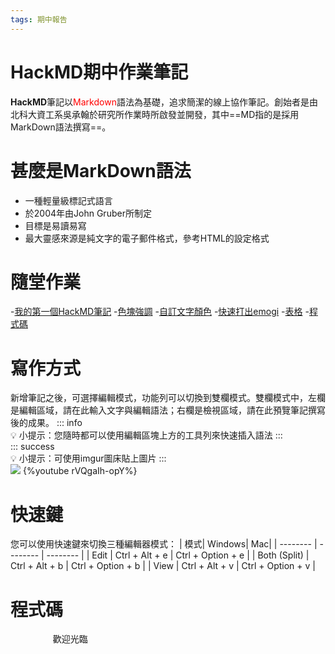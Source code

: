 ```yaml
---
tags: 期中報告
---
```

# HackMD期中作業筆記
**HackMD**筆記以<font color=red>Markdown</font>語法為基礎，追求簡潔的線上協作筆記。創始者是由北科大資工系吳承翰於研究所作業時所啟發並開發，其中==MD指的是採用MarkDown語法撰寫==。
# 甚麼是MarkDown語法
- 一種輕量級標記式語言
- 於2004年由John Gruber所制定
- 目標是易讀易寫
- 最大靈感來源是純文字的電子郵件格式，參考HTML的設定格式
#    隨堂作業
-[我的第一個HackMD筆記](https://hackmd.io/@ChenYuhe/BJsluo6e9)
-[色塊強調](https://hackmd.io/@ChenYuhe/ByXA1VlGq)
-[自訂文字顏色](https://hackmd.io/@ChenYuhe/B1l-bwYf5)
-[快速打出emogi](https://hackmd.io/@ChenYuhe/SkddMvYz5)
-[表格](https://hackmd.io/@ChenYuhe/rkqNM9zm5)
-[程式碼](https://hackmd.io/@ChenYuhe/Hk2A0poXc)
#    寫作方式
新增筆記之後，可選擇編輯模式，功能列可以切換到雙欄模式。雙欄模式中，左欄是編輯區域，請在此輸入文字與編輯語法；右欄是檢視區域，請在此預覽筆記撰寫後的成果。
:::    info                                            
:bulb: 小提示：您隨時都可以使用編輯區塊上方的工具列來快速插入語法
:::                    
:::    success                                            
:bulb: 小提示：可使用imgur圖床貼上圖片
:::                    
![](https://i.imgur.com/JII96rf.jpg)
{%youtube rVQgaIh-opY%}
#    快速鍵
您可以使用快速鍵來切換三種編輯器模式：
| 模式| Windows| Mac|
| -------- | -------- | -------- |
| Edit     | Ctrl + Alt + e | Ctrl + Option + e |
| Both (Split)	     | Ctrl + Alt + b     | Ctrl + Option + b   |
| View     | Ctrl + Alt + v     | Ctrl + Option + v   |
#    程式碼

 <html>
　<head>
　<title>我的第一個網頁</title>
　</head>
　<body>歡迎光臨</body>
 </html>
